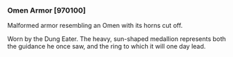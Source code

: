 ### Omen Armor [970100]

Malformed armor resembling an Omen with its horns cut off.

Worn by the Dung Eater. The heavy, sun-shaped medallion represents both the guidance he once saw, and the ring to which it will one day lead.